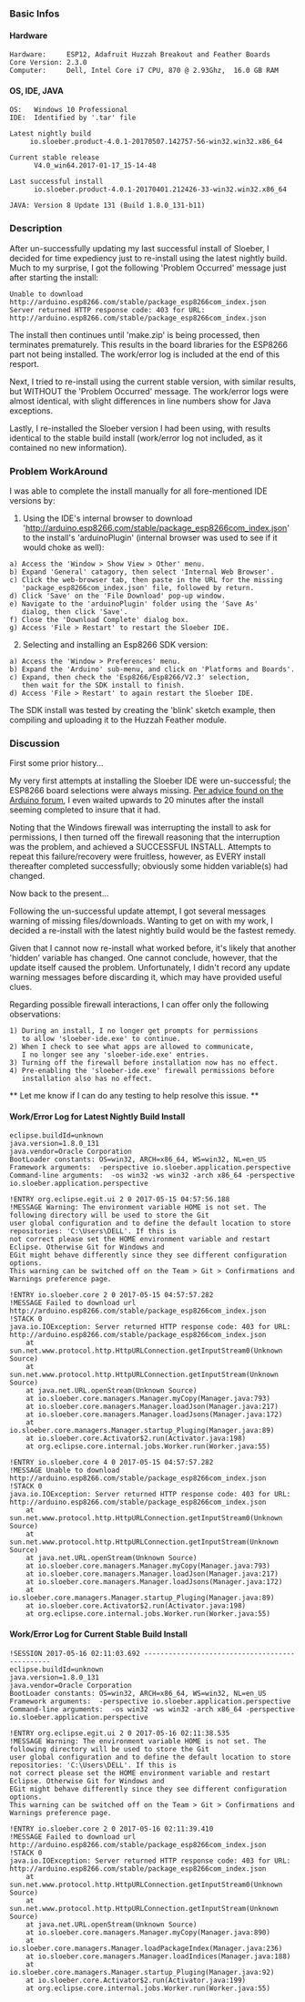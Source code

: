 ### Basic Infos

#### Hardware

```
Hardware:     ESP12, Adafruit Huzzah Breakout and Feather Boards  
Core Version: 2.3.0
Computer:     Dell, Intel Core i7 CPU, 870 @ 2.93Ghz,  16.0 GB RAM
```

#### OS, IDE, JAVA

``` 
OS:   Windows 10 Professional   
IDE:  Identified by '.tar' file

Latest nightly build
     io.sloeber.product-4.0.1-20170507.142757-56-win32.win32.x86_64

Current stable release
      V4.0_win64.2017-01-17_15-14-48

Last successful install
      io.sloeber.product-4.0.1-20170401.212426-33-win32.win32.x86_64

JAVA: Version 8 Update 131 (Build 1.8.0_131-b11)

```

### Description

After un-successfully updating my last successful install of Sloeber, I decided for time expediency just to re-install using the latest nightly build. Much to my surprise, I got the following 'Problem Occurred' message just after starting the install:

```
Unable to download http://arduino.esp8266.com/stable/package_esp8266com_index.json
Server returned HTTP response code: 403 for URL: http://arduino.esp8266.com/stable/package_esp8266com_index.json
```

The install then continues until 'make.zip' is being processed, then terminates prematurely. This results in the board libraries for the ESP8266 part not being installed. The work/error log is included at the end of this resport.

Next, I tried to re-install using the current stable version, with similar results, but WITHOUT the 'Problem Occurred' message. The work/error logs were almost identical, with slight differences in line numbers show for Java exceptions. 

Lastly, I re-installed the Sloeber version I had been using, with results identical to the stable build install (work/error log not included, as it contained no new information).

### Problem WorkAround

I was able to complete the install manually for all fore-mentioned IDE versions by:

1) Using the IDE's internal browser to download 'http://arduino.esp8266.com/stable/package_esp8266com_index.json' to the install's 'arduinoPlugin' (internal browser was used to see if it would choke as well):
```
a) Access the 'Window > Show View > Other' menu.
b) Expand 'General' catagory, then select 'Internal Web Browser'.
c) Click the web-browser tab, then paste in the URL for the missing
   'package_esp8266com_index.json' file, followed by return.
d) Click 'Save' on the 'File Download' pop-up window.
e) Navigate to the 'arduinoPlugin' folder using the 'Save As'
   dialog, then click 'Save'.
f) Close the 'Download Complete' dialog box.
g) Access 'File > Restart' to restart the Sloeber IDE.
```

2) Selecting and installing an Esp8266 SDK version:
```
a) Access the 'Window > Preferences' menu.
b) Expand the 'Arduino' sub-menu, and click on 'Platforms and Boards'.
c) Expand, then check the 'Esp8266/Esp8266/V2.3' selection,
   then wait for the SDK install to finish.
d) Access 'File > Restart' to again restart the Sloeber IDE.
```

The SDK install was tested by creating the 'blink' sketch example, then compiling and uploading it to the Huzzah Feather module.

### Discussion

First some prior history...

My very first attempts at installing the Sloeber IDE were un-successful; the ESP8266 board selections were always missing. [Per advice found on the Arduino forum][wait_besure], I even waited upwards to 20 minutes after the install seeming completed to insure that it had.

[wait_besure]: https://forum.arduino.cc/index.php?topic=413731.msg3020434#msg3020434

Noting that the Windows firewall was interrupting the install to ask for permissions, I then turned off the firewall reasoning that the interruption was the problem, and achieved a SUCCESSFUL INSTALL. Attempts to repeat this failure/recovery were fruitless, however, as EVERY install thereafter completed successfully; obviously some hidden variable(s) had changed.

Now back to the present...

Following the un-successful update attempt, I got several messages warning of missing files/downloads. Wanting to get on with my work, I decided a re-install with the latest nightly build would be the fastest remedy.

Given that I cannot now re-install what worked before, it's likely that another 'hidden' variable has changed. One cannot conclude, however, that the update itself caused the problem. Unfortunately, I didn't record any update warning messages before discarding it, which may have provided useful clues.

Regarding possible firewall interactions, I can offer only the following observations:
```
1) During an install, I no longer get prompts for permissions
   to allow 'sloeber-ide.exe' to continue.
2) When I check to see what apps are allowed to communicate,
   I no longer see any 'sloeber-ide.exe' entries.
3) Turning off the firewall before installation now has no effect.
4) Pre-enabling the 'sloeber-ide.exe' firewall permissions before
   installation also has no effect.
```

** Let me know if I can do any testing to help resolve this issue. **


#### Work/Error Log for Latest Nightly Build Install
```
eclipse.buildId=unknown
java.version=1.8.0_131
java.vendor=Oracle Corporation
BootLoader constants: OS=win32, ARCH=x86_64, WS=win32, NL=en_US
Framework arguments:  -perspective io.sloeber.application.perspective
Command-line arguments:  -os win32 -ws win32 -arch x86_64 -perspective io.sloeber.application.perspective

!ENTRY org.eclipse.egit.ui 2 0 2017-05-15 04:57:56.188
!MESSAGE Warning: The environment variable HOME is not set. The following directory will be used to store the Git
user global configuration and to define the default location to store repositories: 'C:\Users\DELL'. If this is
not correct please set the HOME environment variable and restart Eclipse. Otherwise Git for Windows and
EGit might behave differently since they see different configuration options.
This warning can be switched off on the Team > Git > Confirmations and Warnings preference page.

!ENTRY io.sloeber.core 2 0 2017-05-15 04:57:57.282
!MESSAGE Failed to download url http://arduino.esp8266.com/stable/package_esp8266com_index.json
!STACK 0
java.io.IOException: Server returned HTTP response code: 403 for URL: http://arduino.esp8266.com/stable/package_esp8266com_index.json
	at sun.net.www.protocol.http.HttpURLConnection.getInputStream0(Unknown Source)
	at sun.net.www.protocol.http.HttpURLConnection.getInputStream(Unknown Source)
	at java.net.URL.openStream(Unknown Source)
	at io.sloeber.core.managers.Manager.myCopy(Manager.java:793)
	at io.sloeber.core.managers.Manager.loadJson(Manager.java:217)
	at io.sloeber.core.managers.Manager.loadJsons(Manager.java:172)
	at io.sloeber.core.managers.Manager.startup_Pluging(Manager.java:89)
	at io.sloeber.core.Activator$2.run(Activator.java:198)
	at org.eclipse.core.internal.jobs.Worker.run(Worker.java:55)

!ENTRY io.sloeber.core 4 0 2017-05-15 04:57:57.282
!MESSAGE Unable to download http://arduino.esp8266.com/stable/package_esp8266com_index.json
!STACK 0
java.io.IOException: Server returned HTTP response code: 403 for URL: http://arduino.esp8266.com/stable/package_esp8266com_index.json
	at sun.net.www.protocol.http.HttpURLConnection.getInputStream0(Unknown Source)
	at sun.net.www.protocol.http.HttpURLConnection.getInputStream(Unknown Source)
	at java.net.URL.openStream(Unknown Source)
	at io.sloeber.core.managers.Manager.myCopy(Manager.java:793)
	at io.sloeber.core.managers.Manager.loadJson(Manager.java:217)
	at io.sloeber.core.managers.Manager.loadJsons(Manager.java:172)
	at io.sloeber.core.managers.Manager.startup_Pluging(Manager.java:89)
	at io.sloeber.core.Activator$2.run(Activator.java:198)
	at org.eclipse.core.internal.jobs.Worker.run(Worker.java:55)
```

#### Work/Error Log for Current Stable Build Install
```
!SESSION 2017-05-16 02:11:03.692 -----------------------------------------------
eclipse.buildId=unknown
java.version=1.8.0_131
java.vendor=Oracle Corporation
BootLoader constants: OS=win32, ARCH=x86_64, WS=win32, NL=en_US
Framework arguments:  -perspective io.sloeber.application.perspective
Command-line arguments:  -os win32 -ws win32 -arch x86_64 -perspective io.sloeber.application.perspective

!ENTRY org.eclipse.egit.ui 2 0 2017-05-16 02:11:38.535
!MESSAGE Warning: The environment variable HOME is not set. The following directory will be used to store the Git
user global configuration and to define the default location to store repositories: 'C:\Users\DELL'. If this is
not correct please set the HOME environment variable and restart Eclipse. Otherwise Git for Windows and
EGit might behave differently since they see different configuration options.
This warning can be switched off on the Team > Git > Confirmations and Warnings preference page.

!ENTRY io.sloeber.core 2 0 2017-05-16 02:11:39.410
!MESSAGE Failed to download url http://arduino.esp8266.com/stable/package_esp8266com_index.json
!STACK 0
java.io.IOException: Server returned HTTP response code: 403 for URL: http://arduino.esp8266.com/stable/package_esp8266com_index.json
	at sun.net.www.protocol.http.HttpURLConnection.getInputStream0(Unknown Source)
	at sun.net.www.protocol.http.HttpURLConnection.getInputStream(Unknown Source)
	at java.net.URL.openStream(Unknown Source)
	at io.sloeber.core.managers.Manager.myCopy(Manager.java:890)
	at io.sloeber.core.managers.Manager.loadPackageIndex(Manager.java:236)
	at io.sloeber.core.managers.Manager.loadIndices(Manager.java:188)
	at io.sloeber.core.managers.Manager.startup_Pluging(Manager.java:92)
	at io.sloeber.core.Activator$2.run(Activator.java:199)
	at org.eclipse.core.internal.jobs.Worker.run(Worker.java:55)
```
